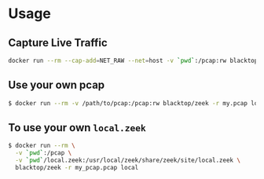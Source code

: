 # Usage

## Capture Live Traffic

```bash
docker run --rm --cap-add=NET_RAW --net=host -v `pwd`:/pcap:rw blacktop/zeek -i eth0
```

## Use your own pcap

```bash
$ docker run --rm -v /path/to/pcap:/pcap:rw blacktop/zeek -r my.pcap local
```

## To use your own `local.zeek`

```bash
$ docker run --rm \
  -v `pwd`:/pcap \
  -v `pwd`/local.zeek:/usr/local/zeek/share/zeek/site/local.zeek \
  blacktop/zeek -r my_pcap.pcap local
```
